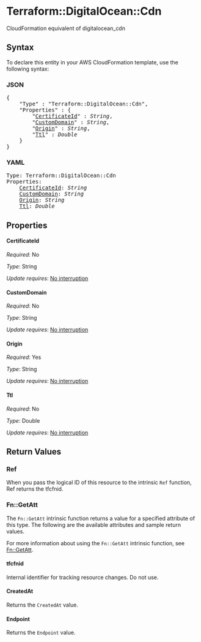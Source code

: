 # Terraform::DigitalOcean::Cdn

CloudFormation equivalent of digitalocean_cdn

## Syntax

To declare this entity in your AWS CloudFormation template, use the following syntax:

### JSON

<pre>
{
    "Type" : "Terraform::DigitalOcean::Cdn",
    "Properties" : {
        "<a href="#certificateid" title="CertificateId">CertificateId</a>" : <i>String</i>,
        "<a href="#customdomain" title="CustomDomain">CustomDomain</a>" : <i>String</i>,
        "<a href="#origin" title="Origin">Origin</a>" : <i>String</i>,
        "<a href="#ttl" title="Ttl">Ttl</a>" : <i>Double</i>
    }
}
</pre>

### YAML

<pre>
Type: Terraform::DigitalOcean::Cdn
Properties:
    <a href="#certificateid" title="CertificateId">CertificateId</a>: <i>String</i>
    <a href="#customdomain" title="CustomDomain">CustomDomain</a>: <i>String</i>
    <a href="#origin" title="Origin">Origin</a>: <i>String</i>
    <a href="#ttl" title="Ttl">Ttl</a>: <i>Double</i>
</pre>

## Properties

#### CertificateId

_Required_: No

_Type_: String

_Update requires_: [No interruption](https://docs.aws.amazon.com/AWSCloudFormation/latest/UserGuide/using-cfn-updating-stacks-update-behaviors.html#update-no-interrupt)

#### CustomDomain

_Required_: No

_Type_: String

_Update requires_: [No interruption](https://docs.aws.amazon.com/AWSCloudFormation/latest/UserGuide/using-cfn-updating-stacks-update-behaviors.html#update-no-interrupt)

#### Origin

_Required_: Yes

_Type_: String

_Update requires_: [No interruption](https://docs.aws.amazon.com/AWSCloudFormation/latest/UserGuide/using-cfn-updating-stacks-update-behaviors.html#update-no-interrupt)

#### Ttl

_Required_: No

_Type_: Double

_Update requires_: [No interruption](https://docs.aws.amazon.com/AWSCloudFormation/latest/UserGuide/using-cfn-updating-stacks-update-behaviors.html#update-no-interrupt)

## Return Values

### Ref

When you pass the logical ID of this resource to the intrinsic `Ref` function, Ref returns the tfcfnid.

### Fn::GetAtt

The `Fn::GetAtt` intrinsic function returns a value for a specified attribute of this type. The following are the available attributes and sample return values.

For more information about using the `Fn::GetAtt` intrinsic function, see [Fn::GetAtt](https://docs.aws.amazon.com/AWSCloudFormation/latest/UserGuide/intrinsic-function-reference-getatt.html).

#### tfcfnid

Internal identifier for tracking resource changes. Do not use.

#### CreatedAt

Returns the <code>CreatedAt</code> value.

#### Endpoint

Returns the <code>Endpoint</code> value.

